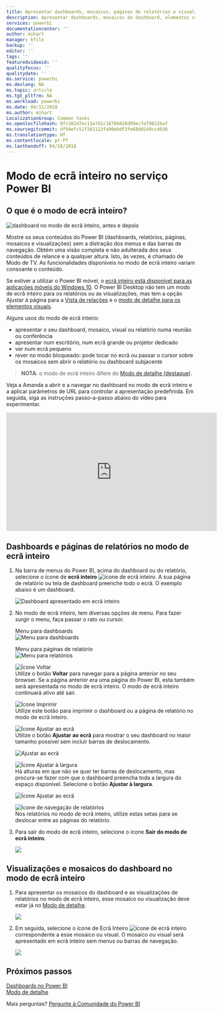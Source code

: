 ```yaml
---
title: Apresentar dashboards, mosaicos, páginas de relatórios e visualizações no modo de ecrã inteiro
description: Apresentar dashboards, mosaicos do dashboard, elementos visuais do relatório e páginas de relatórios no modo de ecrã inteiro, também conhecido como *Modo de TV*.
services: powerbi
documentationcenter: ''
author: mihart
manager: kfile
backup: ''
editor: ''
tags: ''
featuredvideoid: ''
qualityfocus: ''
qualitydate: ''
ms.service: powerbi
ms.devlang: NA
ms.topic: article
ms.tgt_pltfrm: NA
ms.workload: powerbi
ms.date: 04/11/2018
ms.author: mihart
LocalizationGroup: Common tasks
ms.openlocfilehash: 8fc102d7ec13a7d1c18706028d99ecfef9812baf
ms.sourcegitcommit: df94efc51f261113fa90ebdf3fe68dd149cc4936
ms.translationtype: HT
ms.contentlocale: pt-PT
ms.lasthandoff: 04/18/2018
---
```

# <a name="full-screen-mode-in-power-bi-service"></a>Modo de ecrã inteiro no serviço Power BI
## <a name="what-is-full-screen-mode"></a>O que é o modo de ecrã inteiro?
![dashboard no modo de ecrã inteiro, antes e depois](media/service-fullscreen-mode/power-bi-full-screen-comparison.png)

Mostre os seus conteúdos do Power BI (dashboards, relatórios, páginas, mosaicos e visualizações) sem a distração dos menus e das barras de navegação.  Obtém uma visão completa e não adulterada dos seus conteúdos de relance e a qualquer altura. Isto, às vezes, é chamado de Modo de TV. As funcionalidades disponíveis no modo de ecrã inteiro variam consoante o conteúdo. 

Se estiver a utilizar o Power BI móvel, o [ecrã inteiro está disponível para as aplicações móveis do Windows 10](mobile-windows-10-app-presentation-mode.md). O Power BI Desktop não tem um modo de ecrã inteiro para os relatórios ou as visualizações, mas tem a opção Ajustar à página para a [Vista de relações](desktop-report-view.md) e o [modo de detalhe para os elementos visuais](service-focus-mode.md).

 

Alguns usos do modo de ecrã inteiro:

* apresentar o seu dashboard, mosaico, visual ou relatório numa reunião ou conferência
* apresentar num escritório, num ecrã grande ou projetor dedicado
* ver num ecrã pequeno
* rever no modo bloqueado: pode tocar no ecrã ou passar o cursor sobre os mosaicos sem abrir o relatório ou dashboard subjacente

> **NOTA**: o modo de ecrã inteiro difere do [Modo de detalhe (destaque)](service-focus-mode.md).
> 
> 

Veja a Amanda a abrir e a navegar no dashboard no modo de ecrã inteiro e a aplicar parâmetros de URL para controlar a apresentação predefinida. Em seguida, siga as instruções passo-a-passo abaixo do vídeo para experimentar.

<iframe width="560" height="315" src="https://www.youtube.com/embed/c31gZkyvC54" frameborder="0" allowfullscreen></iframe>

## <a name="dashboards-and-report-pages-in-full-screen-mode"></a>Dashboards e páginas de relatórios no modo de ecrã inteiro
1. Na barra de menus do Power BI, acima do dashboard ou do relatório, selecione o ícone de **ecrã inteiro** ![ícone de ecrã inteiro](media/service-fullscreen-mode/power-bi-full-screen-icon.png). A sua página de relatório ou tela de dashboard preenche todo o ecrã. O exemplo abaixo é um dashboard.
   
      ![Dashboard apresentado em ecrã inteiro](media/service-fullscreen-mode/power-bi-dash-full-screen.png)
2. No modo de ecrã inteiro, tem diversas opções de menu.  Para fazer surgir o menu, faça passar o rato ou cursor. 
   
     Menu para dashboards    
     ![Menu para dashboards](media/service-fullscreen-mode/power-bi-full-screen-menu-dashboard.png)    
   
     Menu para páginas de relatório    
    ![Menu para relatórios](media/service-fullscreen-mode/power-bi-report-menu.png)    
   
    ![Ícone Voltar](media/service-fullscreen-mode/power-bi-back-icon.png)    
    Utilize o botão **Voltar** para navegar para a página anterior no seu browser. Se a página anterior era uma página do Power BI, esta também será apresentada no modo de ecrã inteiro.  O modo de ecrã inteiro continuará ativo até sair.
   
    ![Ícone Imprimir](media/service-fullscreen-mode/power-bi-print-icon.png)    
    Utilize este botão para imprimir o dashboard ou a página de relatório no modo de ecrã inteiro. 
   
    ![Ícone Ajustar ao ecrã](media/service-fullscreen-mode/power-bi-fit-to-width.png)    
    Utilize o botão **Ajustar ao ecrã** para mostrar o seu dashboard no maior tamanho possível sem incluir barras de deslocamento.     
   
    ![Ajustar ao ecrã](media/service-fullscreen-mode/power-bi-fit-screen.png)
   
    ![Ícone Ajustar à largura](media/service-fullscreen-mode/power-bi-fit-width.png)       
    Há alturas em que não se quer ter barras de deslocamento, mas procura-se fazer com que o dashboard preencha toda a largura do espaço disponível. Selecione o botão **Ajustar à largura**.    
   
    ![Ícone Ajustar ao ecrã](media/service-fullscreen-mode/power-bi-fit-to-width-new.png)
   
    ![Ícone de navegação de relatórios](media/service-fullscreen-mode/power-bi-report-nav2.png)       
    Nos relatórios no modo de ecrã inteiro, utilize estas setas para se deslocar entre as páginas do relatório.    
3. Para sair do modo de ecrã inteiro, selecione o ícone **Sair do modo de ecrã inteiro**.
   
      ![](media/service-fullscreen-mode/exit-fullscreen-new.png)

## <a name="visualizations-and-dashboard-tiles-in-full-screen-mode"></a>Visualizações e mosaicos do dashboard no modo de ecrã inteiro
1. Para apresentar os mosaicos do dashboard e as visualizações de relatórios no modo de ecrã inteiro, esse mosaico ou visualização deve estar já no [Modo de detalhe](service-focus-mode.md). 
   
    ![](media/service-fullscreen-mode/power-bi-focus3.png)
2. Em seguida, selecione o ícone de Ecrã Inteiro ![ícone de ecrã inteiro](media/service-fullscreen-mode/power-bi-full-screen-icon.png)  correspondente a esse mosaico ou visual. O mosaico ou visual será apresentado em ecrã inteiro sem menus ou barras de navegação.
   
    ![](media/service-fullscreen-mode/power-bi-fullscreen.png)

## <a name="next-steps"></a>Próximos passos
[Dashboards no Power BI](service-dashboards.md)  
[Modo de detalhe](service-focus-mode.md)    

Mais perguntas? [Pergunte à Comunidade do Power BI](http://community.powerbi.com/)

